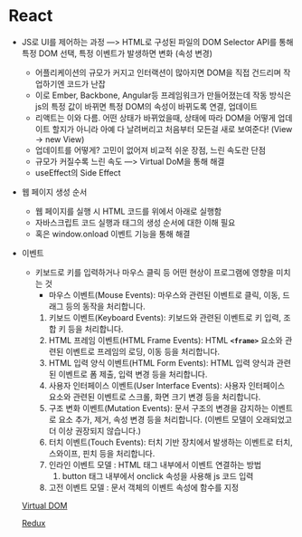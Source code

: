 # React

- JS로 UI를 제어하는 과정 —> HTML로 구성된 파일의 DOM Selector API를 통해 특정 DOM 선택, 특정 이벤트가 발생하면 변화 (속성 변경)
    - 어플리케이션의 규모가 커지고 인터랙션이 많아지면 DOM을 직접 건드리며 작업하기엔 코드가 난잡
    - 이로 Ember, Backbone, Angular등 프레임워크가 만들어졌는데 작동 방식은 js의 특정 값이 바뀌면 특정 DOM의 속성이 바뀌도록 연결, 업데이트
    - 리액트는 이와 다름. 어떤 상태가 바뀌었을때, 상태에 따라 DOM을 어떻게 업데이트 할지가 아니라 아예 다 날려버리고 처음부터 모든걸 새로 보여준다! (View → new View)
    - 업데이트를 어떻게? 고민이 없어져 비교적 쉬운 장점, 느린 속도란 단점
    - 규모가 커질수록 느린 속도 —> Virtual DoM을 통해 해결
    - useEffect의 Side Effect

- 웹 페이지 생성 순서
    - 웹 페이지를 실행 시 HTML 코드를 위에서 아래로 실행함
    - 자바스크립트 코드 실행과 태그의 생성 순서에 대한 이해 필요
    - 혹은 window.onload 이벤트 기능을 통해 해결

- 이벤트
    - 키보드로 키를 입력하거나 마우스 클릭 등 어떤 현상이 프로그램에 영향을 미치는 것
        - 마우스 이벤트(Mouse Events): 마우스와 관련된 이벤트로 클릭, 이동, 드래그 등의 동작을 처리합니다.
        1. 키보드 이벤트(Keyboard Events): 키보드와 관련된 이벤트로 키 입력, 조합 키 등을 처리합니다.
        2. HTML 프레임 이벤트(HTML Frame Events): HTML **`<frame>`** 요소와 관련된 이벤트로 프레임의 로딩, 이동 등을 처리합니다.
        3. HTML 입력 양식 이벤트(HTML Form Events): HTML 입력 양식과 관련된 이벤트로 폼 제출, 입력 변경 등을 처리합니다.
        4. 사용자 인터페이스 이벤트(User Interface Events): 사용자 인터페이스 요소와 관련된 이벤트로 스크롤, 화면 크기 변경 등을 처리합니다.
        5. 구조 변화 이벤트(Mutation Events): 문서 구조의 변경을 감지하는 이벤트로 요소 추가, 제거, 속성 변경 등을 처리합니다. (이벤트 모델이 오래되었고 더 이상 권장되지 않습니다.)
        6. 터치 이벤트(Touch Events): 터치 기반 장치에서 발생하는 이벤트로 터치, 스와이프, 핀치 등을 처리합니다.
        7. 인라인 이벤트 모델 : HTML 태그 내부에서 이벤트 연결하는 방법
            1. button 태그 내부에서 onclick 속성을 사용해 js 코드 입력
        8. 고전 이벤트 모델 : 문서 객체의 이벤트 속성에 함수를 지정
    
    [Virtual DOM](https://github.com/jihyoung9912/react-study/blob/main/mdFiles/Virtual_DOM.md)
   
    [Redux](https://github.com/jihyoung9912/react-study/blob/main/mdFiles/Virtual_DOM.md)
